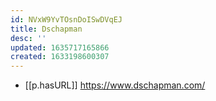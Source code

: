 ```yaml
---
id: NVxW9YvTOsnDoISwDVqEJ
title: Dschapman
desc: ''
updated: 1635717165866
created: 1633198600307
---
```


- [[p.hasURL]] https://www.dschapman.com/

